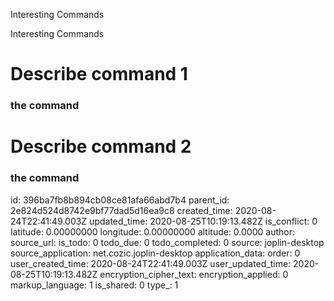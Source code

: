 Interesting Commands

Interesting Commands

# Describe command 1
### the command

# Describe command 2
### the command

id: 396ba7fb8b894cb08ce81afa66abd7b4
parent_id: 2e824d524d8742e9bf77dad5d16ea9c8
created_time: 2020-08-24T22:41:49.003Z
updated_time: 2020-08-25T10:19:13.482Z
is_conflict: 0
latitude: 0.00000000
longitude: 0.00000000
altitude: 0.0000
author: 
source_url: 
is_todo: 0
todo_due: 0
todo_completed: 0
source: joplin-desktop
source_application: net.cozic.joplin-desktop
application_data: 
order: 0
user_created_time: 2020-08-24T22:41:49.003Z
user_updated_time: 2020-08-25T10:19:13.482Z
encryption_cipher_text: 
encryption_applied: 0
markup_language: 1
is_shared: 0
type_: 1